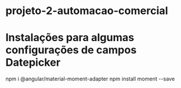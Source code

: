 # projeto-2-automacao-comercial

# Instalações para algumas configurações de campos Datepicker
npm i @angular/material-moment-adapter
npm install moment --save
